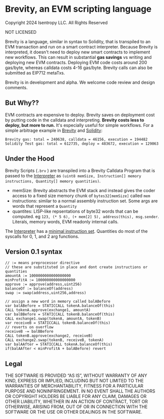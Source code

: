 # Brevity, an EVM scripting language

Copyright 2024 Isentropy LLC. All Rights Reserved

NOT LICENSED



Brevity is a language, similar in syntax to Solidity, that is transpiled to an EVM transaction and run on a smart contract interpreter. Because Brevity is interpreted, it doesn't need to deploy new smart contracts to implement new workflows. This can result in substantial **gas savings** vs writing and deploying new EVM contracts. Deploying EVM code costs around 200 gas/byte, whereas calldata costs 4-16 gas/byte. Brevity calls can also be submitted as EIP712 metaTxs.

Brevity is in development and alpha. We welcome code review and design comments.

## But Why??
EVM contracts are expensive to deploy. Brevity saves on deployment cost by putting code in the calldata and interpreting. **Brevity costs less to deploy, but more to run.** It's especially useful for simple workflows. For a simple arbitrage example in [Brevity](test/briefs/example.brv) and [Solidity](contracts/Arb.sol):
```
Brevity gas: total = 240638, calldata = 46156, execution = 194482
Solidity Test gas: total = 612735, deploy = 483672, execution = 129063
```

## Under the Hood
Brevity Scripts (```.brv``` ) are transpiled into a Brevity Calldata Program that is passed to the [Interpreter](contracts/LibInterpreter.sol) as ```(uint8 memSize, Instruction[] memory instructions, Quantity[] memory quantities)```. 

- memSize: Brevity abstracts the EVM stack and instead gives the coder access to a fixed size memory chunk of ```bytes32[memSize]``` called ```mem```
- instructions: similar to a normal assembly instruction set. Some args are words that represent a ```Quantity```
- quantites: LISP-like repsentations of byte32 words that can be computed. eg  ```123, (* 5 6), (+ mem[2] 5), address(this), msg.sender```. Literals, memory words, EVM readonly internal calls. 

The [Interpreter](contracts/LibInterpreter.sol) has a [minimal instruction set](contracts/LibInterpreter.sol#L13). Quantities do most of the syscalls for 0, 1, and 2 arg functions. 



## Version 0.1 syntax

```
// := means preprocessor directive
// these are substituted in place and dont create instructions or quantities
amountA := 1000000000000000000
minProfitA := 100000000000000000
approve := approve(address,uint256)
balanceOf := balanceOf(address)
swap := swap(address,uint256,address)

// assign a new word in memory called balABefore
var balABefore = STATICCALL tokenA.balanceOf(this)
CALL tokenA.approve(exchange1, amountA)
var balBBefore = STATICCALL tokenB.balanceOf(this)
CALL exchange1.swap(tokenA, amountA, tokenB)
var receiveB = STATICCALL tokenB.balanceOf(this)
// reverts on overflow
receiveB -= balBBefore
CALL tokenB.approve(exchange2, receiveB)
CALL exchange2.swap(tokenB, receiveB, tokenA)
var balAAfter = STATICCALL tokenA.balanceOf(this)
if(balAAfter < minProfitA + balABefore) revert
```

## Legal

THE SOFTWARE IS PROVIDED “AS IS”, WITHOUT WARRANTY OF ANY KIND, EXPRESS OR IMPLIED, INCLUDING BUT NOT LIMITED TO THE WARRANTIES OF MERCHANTABILITY, FITNESS FOR A PARTICULAR PURPOSE AND NONINFRINGEMENT. IN NO EVENT SHALL THE AUTHORS OR COPYRIGHT HOLDERS BE LIABLE FOR ANY CLAIM, DAMAGES OR OTHER LIABILITY, WHETHER IN AN ACTION OF CONTRACT, TORT OR OTHERWISE, ARISING FROM, OUT OF OR IN CONNECTION WITH THE SOFTWARE OR THE USE OR OTHER DEALINGS IN THE SOFTWARE.